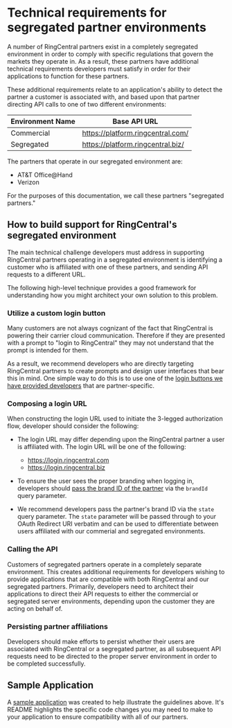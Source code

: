# Technical requirements for segregated partner environments

A number of RingCentral partners exist in a completely segregated environment in order to comply with specific regulations that govern the markets they operate in. As a result, these partners have additional technical requirements developers must satisfy in order for their applications to function for these partners. 

These additional requirements relate to an application's ability to detect the partner a customer is associated with, and based upon that partner directing API calls to one of two different environments:

| Environment Name | Base API URL |
|-|-|
| Commercial | https://platform.ringcentral.com/ |
| Segregated | https://platform.ringcentral.biz/ |

The partners that operate in our segregated environment are:

* AT&T Office@Hand
* Verizon

For the purposes of this documentation, we call these partners "segregated partners."

## How to build support for RingCentral's segregated environment

The main technical challenge developers must address in supporting RingCentral partners operating in a segregated environment is identifying a customer who is affiliated with one of these partners, and sending API requests to a different URL. 

The following high-level technique provides a good framework for understanding how you might architect your own solution to this problem.

### Utilize a custom login button

Many customers are not always cognizant of the fact that RingCentral is powering their carrier cloud communication. Therefore if they are presented with a prompt to "login to RingCentral" they may not understand that the prompt is intended for them. 

As a result, we recommend developers who are directly targeting RingCentral partners to create prompts and design user interfaces that bear this in mind. One simple way to do this is to use one of the [login buttons we have provided developers](../../partners/auth/) that are partner-specific.

### Composing a login URL

When constructing the login URL used to initiate the 3-legged authorization flow, developer should consider the following:

* The login URL may differ depending upon the RingCentral partner a user is affiliated with. The login URL will be one of the following:

     * https://login.ringcentral.com
     * https://login.ringcentral.biz

* To ensure the user sees the proper branding when logging in, developers should [pass the brand ID of the partner](../../partners/auth/) via the `brandId` query parameter. 

* We recommend developers pass the partner's brand ID via the `state` query parameter. The `state` parameter will be passed through to your OAuth Redirect URI verbatim and can be used to differentiate between users affiliated with our commerial and segregated environments. 

### Calling the API

Customers of segregated partners operate in a completely separate environment. This creates additional requirements for developers wishing to provide applications that are compatible with both RingCentral and our segregated partners. Primarily, developers need to architect their applications to direct their API requests to either the commercial or segregated server environments, depending upon the customer they are acting on behalf of. 

### Persisting partner affiliations

Developers should make efforts to persist whether their users are associated with RingCentral or a segregated partner, as all subsequent API requests need to be directed to the proper server environment in order to be completed successfully. 

## Sample Application

A [sample application](https://github.com/byrnereese/ringcentral-office-at-hand-sample-app) was created to help illustrate the guidelines above. It's README highlights the specific code changes you may need to make to your application to ensure compatibility with all of our partners. 

